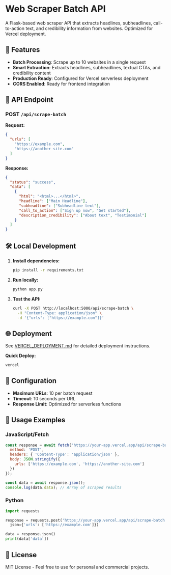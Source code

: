   # Web Scraper Batch API

A Flask-based web scraper API that extracts headlines, subheadlines, call-to-action text, and credibility information from websites. Optimized for Vercel deployment.

## 🚀 Features

- **Batch Processing**: Scrape up to 10 websites in a single request
- **Smart Extraction**: Extracts headlines, subheadlines, textual CTAs, and credibility content
- **Production Ready**: Configured for Vercel serverless deployment
- **CORS Enabled**: Ready for frontend integration

## 📡 API Endpoint

### POST `/api/scrape-batch`

**Request:**
```json
{
  "urls": [
    "https://example.com",
    "https://another-site.com"
  ]
}
```

**Response:**
```json
{
  "status": "success",
  "data": [
    {
      "html": "<html>...</html>",
      "headline": ["Main Headline"],
      "subheadline": ["Subheadline text"],
      "call_to_action": ["Sign up now", "Get started"],
      "description_credibility": ["About text", "Testimonial"]
    }
  ]
}
```

## 🛠 Local Development

1. **Install dependencies:**
   ```bash
   pip install -r requirements.txt
   ```

2. **Run locally:**
   ```bash
   python app.py
   ```

3. **Test the API:**
   ```bash
   curl -X POST http://localhost:5000/api/scrape-batch \
     -H "Content-Type: application/json" \
     -d '{"urls": ["https://example.com"]}'
   ```

## 🌐 Deployment

See [VERCEL_DEPLOYMENT.md](VERCEL_DEPLOYMENT.md) for detailed deployment instructions.

**Quick Deploy:**
```bash
vercel
```

## 🔧 Configuration

- **Maximum URLs**: 10 per batch request
- **Timeout**: 10 seconds per URL
- **Response Limit**: Optimized for serverless functions

## 📝 Usage Examples

### JavaScript/Fetch
```javascript
const response = await fetch('https://your-app.vercel.app/api/scrape-batch', {
  method: 'POST',
  headers: { 'Content-Type': 'application/json' },
  body: JSON.stringify({
    urls: ['https://example.com', 'https://another-site.com']
  })
});

const data = await response.json();
console.log(data.data); // Array of scraped results
```

### Python
```python
import requests

response = requests.post('https://your-app.vercel.app/api/scrape-batch', 
  json={'urls': ['https://example.com']})

data = response.json()
print(data['data'])
```

## 📄 License

MIT License - Feel free to use for personal and commercial projects.
